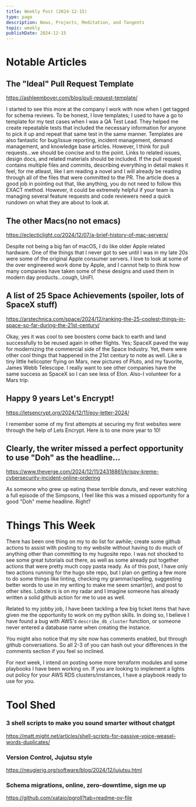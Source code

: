 ```yaml
---
title: Weekly Post (2024-12-15)
type: page
description: News, Projects, Meditation, and Tangents
topic: weekly
publishDate: 2024-12-15
---
```

 
# Notable Articles

## The "Ideal" Pull Request Template
https://ashleemboyer.com/blog/pull-request-template/

I started to see this more at the company I work with now when I get tagged for schema reviews. To be honest, I love templates; I used to have a go to template for my test cases when I was a QA Test Lead. They helped me create repeatable tests that included the necessary information for anyone to pick it up and repeat that same test in the same manner. Templates are also fantastic for bug/issue reporting, incident management, demand management, and knowledge base articles. However, I think for pull requests...we should be concise and to the point. Links to related issues, design docs, and related materials should be included. If the pull request contains multiple files and commits, describing everything in detail makes it feel, for me atleast, like I am reading a novel and I will already be reading through all of the files that were committed to the PR. The article does a good job in pointing out that, like anything, you do not need to follow this EXACT method. However, it could be extremely helpful if your team is managing several feature requests and code reviewers need a quick rundown on what they are about to look at. 

## The other Macs(no not emacs)
https://eclecticlight.co/2024/12/07/a-brief-history-of-mac-servers/

Despite not being a big fan of macOS, I do like older Apple related hardware. One of the things that I never got to see until I was in my late 20s were some of the original Apple consumer servers. I love to look at some of the over engineered work done by Apple, and I cannot help to think how many companies have taken some of these designs and used them in modern day products...cough, UniFI.


## A list of 25 Space Achievements (spoiler, lots of SpaceX stuff)
https://arstechnica.com/space/2024/12/ranking-the-25-coolest-things-in-space-so-far-during-the-21st-century/

Okay, yes it was cool to see boosters come back to earth and land successfully to be reused again in other flights. Yes; SpaceX paved the way for modernizing the commercial side of the Space Industry. Yet, there were other cool things that happened in the 21st century to note as well. Like a tiny little helicopter flying on Mars, new pictures of Pluto, and my favorite, James Webb Telescope. I really want to see other companies have the same success as SpaceX so I can see less of Elon. Also-I volunteer for a Mars trip.

## Happy 9 years Let's Encrypt! 
https://letsencrypt.org/2024/12/11/eoy-letter-2024/

I remember some of my first attempts at securing my first websites were through the help of Lets Encrypt. Here is to one more year to 10!

## Clearly, the writer missed a perfect opportunity to use "Doh" as the headline...
https://www.theverge.com/2024/12/11/24318861/krispy-kreme-cybersecurity-incident-online-ordering

As someone who grew up eating these terrible donuts, and never watching a full episode of the Simpsons, I feel like this was a missed opportunity for a good "Doh" meme headline. Right? 

# Things This Week 

There has been one thing on my to do list for awhile; create some github actions to assist with posting to my website without having to do much of anything other than committing to my hugosite repo. I was not shocked to see some great tutorials out there, as well as some already put together actions that were pretty much copy pasta ready. As of this post, I have only two actions running for the hugo site repo, but I plan on getting a few more to do some things like linting, checking my grammar/spelling, suggesting better words to use in my writing to make me seem smart(er), and post to other sites. Lobste.rs is on my radar and I imagine someone has already written a solid github action for me to use as well. 


Related to my jobby job, I have been tackling a few big ticket items that have given me the opportunity to work on my python skills. In doing so, I believe I have found a bug with AWS's `describe_db_cluster` function, or someone never entered a database name when creating the instance. 


You might also notice that my site now has comments enabled, but through github conversations. So all 2-3 of you can hash out your differences in the comments section if you feel so inclined. 

For next week, I intend on posting some more terraform modules and some playbooks I have been working on. If you are looking to implement a lights out policy for your AWS RDS clusters/instances, I have a playbook ready to use for you. 




# Tool Shed

### 3 shell scripts to make you sound smarter without chatgpt
https://matt.might.net/articles/shell-scripts-for-passive-voice-weasel-words-duplicates/


### Version Control, Jujutsu style
https://neugierig.org/software/blog/2024/12/jujutsu.html

### Schema migrations, online, zero-downtime, sign me up

https://github.com/xataio/pgroll?tab=readme-ov-file

